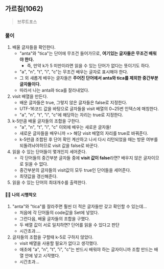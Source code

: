 ## 가르침(1062)
> 브루트포스

### 풀이 
1. 배울 글자들을 확인한다.
   - "anta"와 "tica"는 단어에 무조건 들어가므로, **여기있는 글자들은 무조건 배워야 한다.**
      - 즉, 만약 k가 5 미만이라면 읽을 수 있는 단어가 없다는 뜻이기도 하다.  
    - "a", "n", "t", "i", "c"는 무조건 배우는 글자로 표시해야 한다. 
    - 그 외 새롭게 배우는 글자들은 **주어진 단어에서 anta와 tica를 제외한 중간부분 글자들이다.**
    - 따라서 나는 anta와 tica를 잘라내었다.
2. visit 배열을 만든다.
   - 배운 글자들은 true, 그렇지 않은 글자들은 false로 지정한다. 
   - UTF-16코드 값을 바탕으로 글자들을 visit 배열의 0~25번 인덱스에 매칭한다. 
   - "a", "n", "t", "i", "c"에 해당하는 자리는 true로 지정한다. 
3. k-5만큼 배울 글자들의 조합을 구한다. 
   - "a", "n", "t", "i", "c" 이외에 배우는 새로운 글자들!
   - 새로운 글자들을 배우니까 => 해당 visit 배열의 자리를 true로 바꿔준다. 
   - k-5만큼 조합된 후 단어 확인 계산하고 나서 다시 리턴되었을 때는 방문 여부를 되돌려놔야하므로 visit 값을 false로 바꾼다.
4. 읽을 수 있는 단어들이 몇개인지 세어준다. 
   - 각 단어들의 중간부분 글자들 중에 **visit 값이 false**라면? 배우지 않은 글자이므로 읽을 수 없다. 
   - 중간부분의 글자들의 visit값이 모두 true인 단어들을 세어준다. 
   - 최댓값을 갱신해준다.
5. 읽을 수 있는 단어의 최대개수를 출력한다.    

#### 🤦‍♀️ 나의 시행착오
1. "anta"와 "tica"를 잘라주면 훨씬 더 적은 글자들만 갖고 확인할 수 있는데...
   - 처음에 각 단어들의 code값을 Set에 넣었다. 
   - 그런다음, 배울 글자들의 조합을 구했다. 
   - 두 배열 값이 서로 일치하면? 단어를 읽을 수 있다고 판단
   - 시간초과....
2. 글자들의 조합을 구할때 k-5로 구하지 않았다. 
   - visit 배열을 사용할 필요가 없다고 생각했다. 
   - 애초에 "a", "n", "t", "i", "c"는 반드시 배워야 하는 글자이니까 조합 만드는 배열 안에 넣고 시작했다. 
   - 시간초과...
